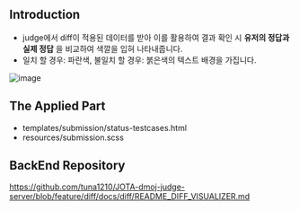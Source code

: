 ## Introduction
- judge에서 diff이 적용된 데이터를 받아 이를 활용하여 결과 확인 시 __유저의 정답과 실제 정답__ 을 비교하여 색깔을 입혀 나타내줍니다.
- 일치 할 경우: 파란색, 불일치 할 경우: 붉은색의 텍스트 배경을 가집니다.


![image](https://user-images.githubusercontent.com/68943056/144068709-f347bf3b-1fe2-4cee-90dc-2debdccf06d2.png)

## The Applied Part
- templates/submission/status-testcases.html 
- resources/submission.scss

## BackEnd Repository
https://github.com/tuna1210/JOTA-dmoj-judge-server/blob/feature/diff/docs/diff/README_DIFF_VISUALIZER.md
